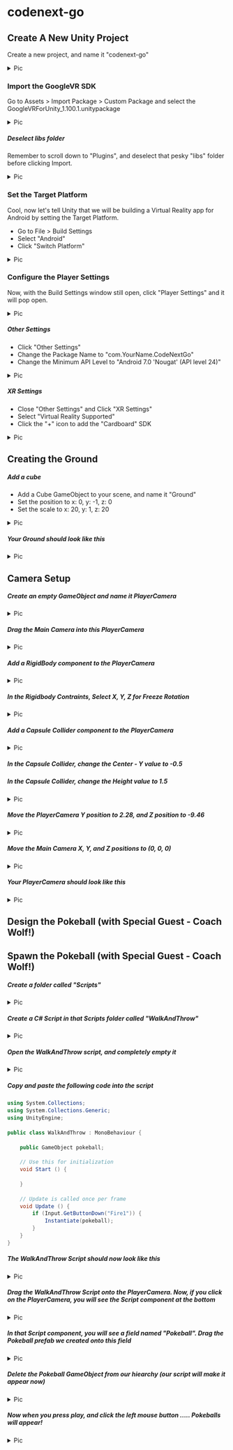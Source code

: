 # codenext-go

## Create A New Unity Project

Create a new project, and name it "codenext-go"

<details>
  <summary> Pic </summary>
  <img src="/images/new-project.png">
</details>


### Import the GoogleVR SDK

Go to Assets > Import Package > Custom Package and select the GoogleVRForUnity_1.100.1.unitypackage

<details>
  <summary> Pic </summary>
  <img src="images/import-gvr.png">
</details>

##### Deselect libs folder

Remember to scroll down to "Plugins", and deselect that pesky "libs" folder before clicking Import.

<details>
  <summary> Pic </summary>
  <img src="images/no-lib.png">
</details>

### Set the Target Platform

Cool, now let's tell Unity that we will be building a Virtual Reality app for Android by setting the Target Platform.

* Go to File > Build Settings
* Select "Android"
* Click "Switch Platform"

<details>
  <summary> Pic </summary>
  <img src="images/switch-platform.png">
</details>

### Configure the Player Settings

Now, with the Build Settings window still open, click "Player Settings" and it will pop open.

<details>
  <summary> Pic </summary>
  <img src="images/player-settings.png">
</details>

##### Other Settings

* Click "Other Settings"
* Change the Package Name to "com.YourName.CodeNextGo"
* Change the Minimum API Level to "Android 7.0 'Nougat' (API level 24)" 

<details>
  <summary> Pic </summary>
  <img src="images/other-settings.png">
</details>

##### XR Settings

* Close "Other Settings" and Click "XR Settings"
* Select "Virtual Reality Supported"
* Click the "+" icon to add the "Cardboard" SDK

<details>
  <summary> Pic </summary>
  <img src="images/xr-settings.png">
</details>

## Creating the Ground

##### Add a cube

* Add a Cube GameObject to your scene, and name it "Ground"
* Set the position to x: 0, y: -1, z: 0
* Set the scale to x: 20, y: 1, z: 20

<details>
  <summary> Pic </summary>
  <img src="images/ground-vals.png">
</details>

##### Your Ground should look like this
<details>
  <summary> Pic </summary>
  <img src="images/ground.png">
</details>

## Camera Setup

##### Create an empty GameObject and name it PlayerCamera

<details>
  <summary> Pic </summary>
  <img src="images/create-empty.png">
</details>

##### Drag the Main Camera into this PlayerCamera

<details>
  <summary> Pic </summary>
  <img src="images/player-main.png">
</details>

##### Add a RigidBody component to the PlayerCamera

<details>
  <summary> Pic </summary>
  <img src="images/rigidbody.png">
</details>

##### In the Rigidbody Contraints, Select X, Y, Z for Freeze Rotation

<details>
  <summary> Pic </summary>
  <img src="images/freeze-rotation.png">
</details>

##### Add a Capsule Collider component to the PlayerCamera

<details>
  <summary> Pic </summary>
  <img src="images/capsule-collider.png">
</details>

##### In the Capsule Collider, change the Center - Y value to -0.5
##### In the Capsule Collider, change the Height value to 1.5

<details>
  <summary> Pic </summary>
  <img src="images/capsule-vals.png">
</details>

##### Move the PlayerCamera Y position to 2.28, and Z position to -9.46

<details>
  <summary> Pic </summary>
  <img src="images/move-player-cam.png">
</details>

##### Move the Main Camera X, Y, and Z positions to (0, 0, 0)


<details>
  <summary> Pic </summary>
  <img src="images/move-main-cam.png">
</details>

##### Your PlayerCamera should look like this
<details>
  <summary> Pic </summary>
  <img src="images/capsule.png">
</details>

## Design the Pokeball (with Special Guest - Coach Wolf!)

## Spawn the Pokeball (with Special Guest - Coach Wolf!)

##### Create a folder called "Scripts"

<details>
  <summary> Pic </summary>
  <img src="images/create-folder.png">
</details>

##### Create a C# Script in that Scripts folder called "WalkAndThrow"

<details>
  <summary> Pic </summary>
  <img src="images/walk-and-throw.png">
</details>

##### Open the WalkAndThrow script, and completely empty it

<details>
  <summary> Pic </summary>
  <img src="images/empty-script.png">
</details>

##### Copy and paste the following code into the script

````c#
using System.Collections;
using System.Collections.Generic;
using UnityEngine;

public class WalkAndThrow : MonoBehaviour {

	public GameObject pokeball;

	// Use this for initialization
	void Start () {
		
	}
	
	// Update is called once per frame
	void Update () {
		if (Input.GetButtonDown("Fire1")) {
			Instantiate(pokeball);
		}
	}
}
````

##### The WalkAndThrow Script should now look like this

<details>
  <summary> Pic </summary>
  <img src="images/walkthrow-code.png">
</details>

##### Drag the WalkAndThrow Script onto the PlayerCamera. Now, if you click on the PlayerCamera, you will see the Script component at the bottom

<details>
  <summary> Pic </summary>
  <img src="images/walkthrow-playercam.png">
</details>

##### In that Script component, you will see a field named "Pokeball". Drag the Pokeball prefab we created onto this field

<details>
  <summary> Pic </summary>
  <img src="images/pokeball-field.png">
</details>

##### Delete the Pokeball GameObject from our hiearchy (our script will make it appear now)

<details>
  <summary> Pic </summary>
  <img src="images/delete-pokeball.png">
</details>


##### Now when you press play, and click the left mouse button ..... Pokeballs will appear!


<details>
  <summary> Pic </summary>
  <img src="images/pokeball-tower.png">
</details>














